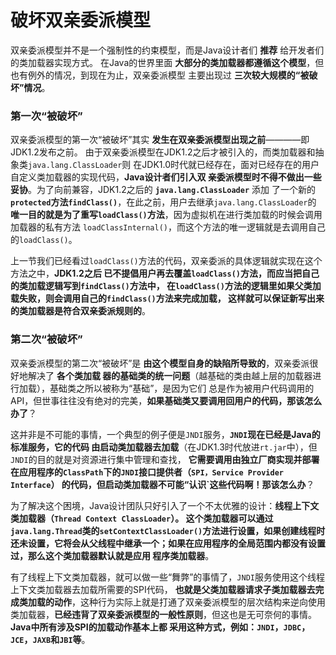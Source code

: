 破坏双亲委派模型
=========================================================================
双亲委派模型并不是一个强制性的约束模型，而是Java设计者们 **推荐** 给开发者们的类加载器实现方式。
在Java的世界里面 **大部分的类加载器都遵循这个模型**，但也有例外的情况，到现在为止，双亲委派模型
主要出现过 **三次较大规模的“被破坏”情况**。

### 第一次“被破坏”
双亲委派模型的第一次“被破坏”其实 **发生在双亲委派模型出现之前**————即JDK1.2发布之前。
由于双亲委派模型在JDK1.2之后才被引入的，而类加载器和抽象类`java.lang.ClassLoader`则
在JDK1.0时代就已经存在，面对已经存在的用户自定义类加载器的实现代码，**Java设计者们引入双
亲委派模型时不得不做出一些妥协**。为了向前兼容，JDK1.2之后的 **`java.lang.ClassLoader`** 添加
了一个新的 **`protected`方法`findClass()`**，在此之前，用户去继承`java.lang.ClassLoader`的
**唯一目的就是为了重写`loadClass()`方法**，因为虚拟机在进行类加载的时候会调用加载器的私有方法
`loadClassInternal()`，而这个方法的唯一逻辑就是去调用自己的`loadClass()`。

上一节我们已经看过`loadClass()`方法的代码，双亲委派的具体逻辑就实现在这个方法之中，**JDK1.2之后
已不提倡用户再去覆盖`loadClass()`方法，而应当把自己的类加载逻辑写到`findClass()`方法中，
在`loadClass()`方法的逻辑里如果父类加载失败，则会调用自己的`findClass()`方法来完成加载，
这样就可以保证新写出来的类加载器是符合双亲委派规则的**。

### 第二次“被破坏”
双亲委派模型的第二次“被破坏”是 **由这个模型自身的缺陷所导致的**，双亲委派很好地解决了 **各个类加载
器的基础类的统一问题**（越基础的类由越上层的加载器进行加载），基础类之所以被称为“基础”，是因为它们
总是作为被用户代码调用的API，但世事往往没有绝对的完美，**如果基础类又要调用回用户的代码，那该怎么办了**？

这并非是不可能的事情，一个典型的例子便是`JNDI`服务，**`JNDI`现在已经是Java的标准服务，它的代码
由启动类加载器去加载**（在JDK1.3时代放进`rt.jar`中），但`JNDI`的目的就是对资源进行集中管理和查找，
**它需要调用由独立厂商实现并部署在应用程序的`ClassPath`下的`JNDI`接口提供者（`SPI，Service Provider Interface`）
的代码，但启动类加载器不可能“认识`这些代码啊！那该怎么办**？

为了解决这个困境，Java设计团队只好引入了一个不太优雅的设计：**线程上下文类加载器（`Thread Context ClassLoader`）。
这个类加载器可以通过`java.lang.Thread`类的`setContextClassLoader()`方法进行设置，如果创建线程时
还未设置，它将会从父线程中继承一个；如果在应用程序的全局范围内都没有设置过，那么这个类加载器默认就是应用
程序类加载器**。

有了线程上下文类加载器，就可以做一些“舞弊”的事情了，`JNDI`服务使用这个线程上下文类加载器去加载所需要的SPI代码，
**也就是父类加载器请求子类加载器去完成类加载的动作**，这种行为实际上就是打通了双亲委派模型的层次结构来逆向使用
类加载器，**已经违背了双亲委派模型的一般性原则**，但这也是无可奈何的事情。**Java中所有涉及SPI的加载动作基本上都
采用这种方式，例如：`JNDI`，`JDBC`，`JCE`，`JAXB`和`JBI`等**。








